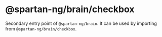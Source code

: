 # @spartan-ng/brain/checkbox

Secondary entry point of `@spartan-ng/brain`. It can be used by importing from `@spartan-ng/brain/checkbox`.
